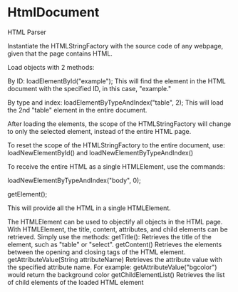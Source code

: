 # HtmlDocument
HTML Parser

Instantiate the HTMLStringFactory with the source code of any webpage, given that the page contains HTML.

Load objects with 2 methods:

By ID:  loadElementById("example");
        This will find the element in the HTML document with the specified ID, in this case, "example."

By type and index:  loadElementByTypeAndIndex("table", 2);
                    This will load the 2nd "table" element in the entire document.

After loading the elements, the scope of the HTMLStringFactory will change to only the selected element, instead of the entire HTML page.

To reset the scope of the HTMLStringFactory to the entire document, use:
loadNewElementById() and loadNewElementByTypeAndIndex()

To receive the entire HTML as a single HTMLElement, use the commands:

loadNewElementByTypeAndIndex("body", 0);

getElement();

This will provide all the HTML in a single HTMLElement.

The HTMLElement can be used to objectify all objects in the HTML page. With HTMLElement, the title, content, attributes, and child elements can be retrieved. Simply use the methods:
getTitle():     Retrieves the title of the element, such as "table" or "select".
getContent()    Retrieves the elements between the opening and closing tags of the HTML element.
getAttributeValue(String attributeName) Retrieves the attribute value with the specified attribute name.
                                        For example: getAttributeValue("bgcolor") would return the background color
getChildElementList()   Retrieves the list of child elements of the loaded HTML element
